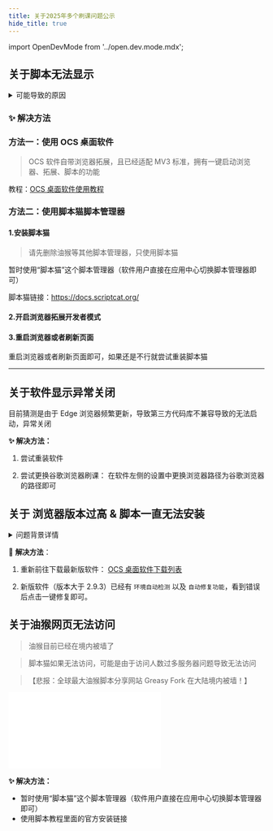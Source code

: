 ```yaml
---
title: 关于2025年多个刷课问题公示
hide_title: true
---
```


import OpenDevMode from '../open.dev.mode.mdx';

## 关于脚本无法显示

<details>
<summary> 可能导致的原因 </summary>

1. 由于谷歌/微软浏览器的更新，某 API 与油猴脚本管理器冲突造成，导致无法运行脚本

2. 新(浏览器拓展新标准)油猴需要开启浏览器拓展的开发者模式才能运行，比较麻烦。

**浏览器拓展新标准**

✨ 截止 2025-9 月份，OCS 软件已经更新全部拓展至 MV3 版本，并且实现一键开启无需额外繁琐步骤

~~> 后续浏览器标准发布第三版后可能每个脚本管理器都需要开启开发者功能才能运行脚本（否则无法运行），这边正在想办法优化减少运行步骤~~

~~- 目前油猴已更新至 MV3 标准，所以需要开启开发者模式才能运行脚本~~
~~- 脚本猫目前并未更新至 MV3 标准~~
~~- 预计明年大部分拓展会更新至 MV3 标准，到时候可能也需要开启开发者模式才能运行脚本~~

**参考文献**

> 小白无需理会

- `关于API冲突` https://github.com/Tampermonkey/tampermonkey/issues/2007
- `浏览器拓展新标准` (Manifest V3 是最新版扩展程序平台) https://developer.chrome.com/docs/extensions/develop/migrate/what-is-mv3?hl=zh-cn

</details>

### ✨ 解决方法

### 方法一：使用 OCS 桌面软件

> OCS 软件自带浏览器拓展，且已经适配 MV3 标准，拥有一键启动浏览器、拓展、脚本的功能

教程：[OCS 桌面软件使用教程](/docs/app)

### 方法二：使用脚本猫脚本管理器

#### 1.安装脚本猫

> 请先删除油猴等其他脚本管理器，只使用脚本猫

暂时使用“脚本猫”这个脚本管理器（软件用户直接在应用中心切换脚本管理器即可）

脚本猫链接：https://docs.scriptcat.org/

#### 2.开启浏览器拓展开发者模式

<OpenDevMode />

#### 3.重启浏览器或者刷新页面

重启浏览器或者刷新页面即可，如果还是不行就尝试重装脚本猫

---

## 关于软件显示异常关闭

目前猜测是由于 Edge 浏览器频繁更新，导致第三方代码库不兼容导致的无法启动，异常关闭

**✨ 解决方法：**

1. 尝试重装软件

2. 尝试更换谷歌浏览器刷课： 在软件左侧的设置中更换浏览器路径为谷歌浏览器的路径即可

## 关于 浏览器版本过高 & 脚本一直无法安装

<details>
<summary> 问题背景详情 </summary>

> 2025-6 月份出现的问题

> `关于关于浏览器版本过高 和 一直卡在安装脚本页面的问题`：
> 由于目前谷歌浏览器更新至 137 版本后，废除了添加浏览器拓展的功能接口
> 导致 OCS 软件无法自动安装浏览器拓展

> （目前暂时采取内置 谷歌测试版浏览器（ChromeForTest-用于>开发人员自动化测试的特殊谷歌浏览器）解决，该浏览器与原谷歌浏览器基本一致。
> （MacOS 和 ubuntu 系统暂时不兼容）

</details>

🎉 **解决方法**：

1. 重新前往下载最新版软件： [OCS 桌面软件下载列表](/docs/app#软件下载列表)

1. 新版软件（版本大于 2.9.3）已经有 `环境自动检测` 以及 `自动修复功能`，看到错误后点击一键修复即可。

## 关于油猴网页无法访问

> 油猴目前已经在境内被墙了

> 脚本猫如果无法访问，可能是由于访问人数过多服务器问题导致无法访问

> 【悲报：全球最大油猴脚本分享网站 Greasy Fork 在大陆境内被墙！】

<iframe 
style={{width: "100%", height: "60vh"}} 
src="//player.bilibili.com/player.html?bvid=BV1hhNse4EcL&poster=true" scrolling="no" border="0" frameborder="no" framespacing="0" allowfullscreen="true"  ></iframe>

**✨ 解决方法：**

- 暂时使用“脚本猫”这个脚本管理器（软件用户直接在应用中心切换脚本管理器即可）
- 使用脚本教程里面的官方安装链接

